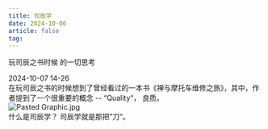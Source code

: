 ```yaml
---
title: 司辰学
date: 2024-10-06
article: false
tag:
---
```


玩司辰之书时候 的一切思考

2024-10-07 14-26  
在玩司辰之书的时候想到了曾经看过的一本书《禅与摩托车维修之旅》，其中，作者提到了一个很重要的概念 -- “Quality“， 良质。  
![Pasted Graphic.jpg](https://oss.naglfar28.com/naglfar28/202410071457075.jpg)  
什么是司辰学？ 司辰学就是那把”刀“。


